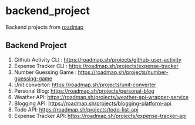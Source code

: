 # backend_project
Backend projects from [roadmap]("https://roadmap.sh")

## Backend Project
1. Github Activity CLI : https://roadmap.sh/projects/github-user-activity
2. Expense Tracker CLI : https://roadmap.sh/projects/expense-tracker
3. Number Guessing Game : https://roadmap.sh/projects/number-guessing-game
4. Unit convertor: https://roadmap.sh/projects/unit-converter
5. Personal Blog: https://roadmap.sh/projects/personal-blog
6. Weather API: https://roadmap.sh/projects/weather-api-wrapper-service
7. Blogging API: https://roadmap.sh/projects/blogging-platform-api
8. Todo API: https://roadmap.sh/projects/todo-list-api
9. Expense Tracker API: https://roadmap.sh/projects/expense-tracker-api